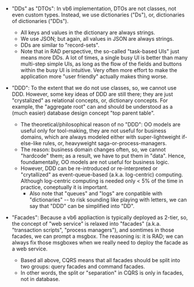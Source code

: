 
- "DDs" as "DTOs": In vb6 implementation, DTOs are not classes, not even custom types. Instead, we use dictionaries ("Ds"), or, dictionaries of dictionaries ("DDs").       

    * All keys and values in the dictionary are always strings.     
    * We use JSON; but again, all values in JSON are always strings.        
    * DDs are similar to "record-sets".
    * Note that in RAD perspective, the so-called "task-based UIs" just means more DDs. A lot of times, a single busy UI is better than many multi-step simple UIs, as long as the flow of the fields and buttons within the busy UI is intuitive. Very often more effort to make the application more "user friendly" actually makes thing worse.      
   
- "DDD": To the extent that we do not use classes, so, we cannot use DDD. However, some key ideas of DDD are still there; they are just "crystalized" as relational concepts, or, dictionary concepts. For example, the "aggregate root" can and should be understood as a (much easier) database design concept "top parent table".
    
    * The theoretical/philosophical reason of no "DDD": OO models are useful only for tool-making, they are not useful for business domains, which are always modeled either with super-lightweight if-else-like rules, or, heavyweight saga-or-process-managers.
    * The reason: business domain changes often, so, we cannot "hardcode" them; as a result, we have to put them in "data". Hence, foundamentally, OO models are not useful for business logic. 
    * However, DDD can be re-introduced or re-interpreted or "crytallized" as event-queue-based (a.k.a. log-centric) computing. Although log-centric computing is needed only < 5% of the time in practice, coneptually it is important.
        - Also note that "queues" and "logs" are conpatible with "dictionaries" -- to risk sounding like playing with letters, we can say that "DDD" can be simplified into "DD".
    
- "Facades": Because a vb6 appliaction is typically deployed as 2-tier, so, the concept of "web service" is relaxed into "facades" (a.k.a. "transaction scripts", "process managers"), and somtimes in those facades, we can prompt a msgbox. The reasoning is: it is RAD; we can always fix those msgboxes when we really need to deploy the facade as a web service.
    * Based all above, CQRS means that all facades should be split into two groups: query facades and command facades.     
    * In other words, the split or "separation" in CQRS is only in facades, not in database.  
    

